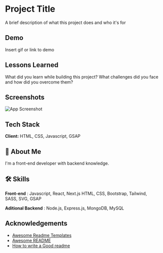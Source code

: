 # Project Title

A brief description of what this project does and who it's for

## Demo

Insert gif or link to demo

## Lessons Learned

What did you learn while building this project? What challenges did you face and how did you overcome them?

## Screenshots

![App Screenshot](https://via.placeholder.com/468x300?text=App+Screenshot+Here)

## Tech Stack

**Client:** HTML, CSS, Javascript, GSAP

## 🚀 About Me

I'm a front-end developer with backend knowledge.

## 🛠 Skills

**Front-end** : Javascript, React, Next.js HTML, CSS, Bootstrap, Tailwind, SASS, SVG, GSAP

**Aditional Backend** : Node.js, Express.js, MongoDB, MySQL

## Acknowledgements

-   [Awesome Readme Templates](https://awesomeopensource.com/project/elangosundar/awesome-README-templates)
-   [Awesome README](https://github.com/matiassingers/awesome-readme)
-   [How to write a Good readme](https://bulldogjob.com/news/449-how-to-write-a-good-readme-for-your-github-project)
